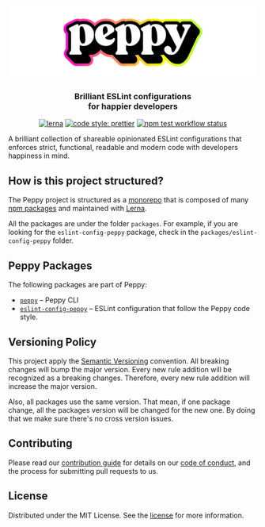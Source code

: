 <div align="center"><img src="media/readme-banner.png" width="600" role="presentation" /></div>

<h3 align="center">Brilliant ESLint configurations<br/> for happier developers</h3>

<p align="center">
<a href="https://lerna.js.org/"><img src="https://img.shields.io/badge/maintained%20with-lerna-cc00ff.svg" alt="lerna" /></a>
    <a href="https://prettier.io/"><img src="https://img.shields.io/badge/code_style-prettier-ff69b4.svg" alt="code style: prettier" /></a>
    <a href="https://github.com/arsnl/peppy/actions?query=workflow%3Atest+branch%main"><img src="https://github.com/arsnl/peppy/workflows/test/badge.svg?branch=main" alt="npm test workflow status" /></a>
</p>

A brilliant collection of shareable opinionated ESLint configurations that enforces strict, functional, readable and modern code with developers happiness in mind.

## How is this project structured?

The Peppy project is structured as a [monorepo](https://en.wikipedia.org/wiki/Monorepo) that is composed of many [npm packages](#peppy-packages) and maintained with [Lerna](https://lerna.js.org/).

All the packages are under the folder `packages`. For example, if you are looking for the `eslint-config-peppy` package, check in the `packages/eslint-config-peppy` folder.

## Peppy Packages

The following packages are part of Peppy:

- [`peppy`](https://www.npmjs.com/package/peppy) – Peppy CLI
- [`eslint-config-peppy`](https://www.npmjs.com/package/eslint-config-peppy) – ESLint configuration that follow the Peppy code style.

## Versioning Policy

This project apply the [Semantic Versioning](https://semver.org/) convention. All breaking changes will bump the major version. Every new rule addition will be recognized as a breaking changes. Therefore, every new rule addition will increase the major version.

Also, all packages use the same version. That mean, if one package change, all the packages version will be changed for the new one. By doing that we make sure there's no cross version issues.

## Contributing

Please read our [contribution guide](/CONTRIBUTING.md) for details on our [code of conduct](/CODE_OF_CONDUCT.md), and the process for submitting pull requests to us.

## License

Distributed under the MIT License. See the [license](/LICENSE) for more information.
